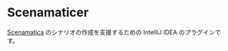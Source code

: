 # Scenamaticer

[Scenamatica](https://scenamatica.kunlab.org/) のシナリオの作成を支援するための IntelliJ IDEA のプラグインです。

